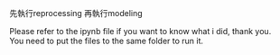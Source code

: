  先執行reprocessing
 再執行modeling
 
 Please refer to the ipynb file if you want to know what i did, thank you.  
You need to put the files to the same folder to run it.
